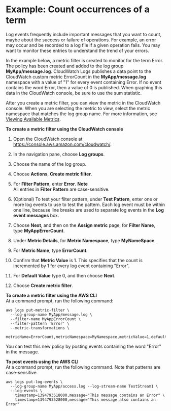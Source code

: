 # Example: Count occurrences of a term<a name="CountOccurrencesExample"></a>

Log events frequently include important messages that you want to count, maybe about the success or failure of operations\. For example, an error may occur and be recorded to a log file if a given operation fails\. You may want to monitor these entries to understand the trend of your errors\.

In the example below, a metric filter is created to monitor for the term Error\. The policy has been created and added to the log group **MyApp/message\.log**\. CloudWatch Logs publishes a data point to the CloudWatch custom metric ErrorCount in the **MyApp/message\.log** namespace with a value of "1" for every event containing Error\. If no event contains the word Error, then a value of 0 is published\. When graphing this data in the CloudWatch console, be sure to use the sum statistic\.

After you create a metric filter, you can view the metric in the CloudWatch console\. When you are selecting the metric to view, select the metric namespace that matches the log group name\. For more information, see [ Viewing Available Metrics](https://docs.aws.amazon.com/AmazonCloudWatch/latest/monitoring/viewing_metrics_with_cloudwatch.html)\.

**To create a metric filter using the CloudWatch console**

1. Open the CloudWatch console at [https://console\.aws\.amazon\.com/cloudwatch/](https://console.aws.amazon.com/cloudwatch/)\.

1. In the navigation pane, choose **Log groups**\.

1. Choose the name of the log group\.

1. Choose **Actions**, **Create metric filter**\.

1. For **Filter Pattern**, enter **Error**\.
**Note**  
All entries in **Filter Pattern** are case\-sensitive\.

1. \(Optional\) To test your filter pattern, under **Test Pattern**, enter one or more log events to use to test the pattern\. Each log event must be within one line, because line breaks are used to separate log events in the **Log event messages** box\.

1. Choose **Next**, and then on the **Assign metric** page, for **Filter Name**, type **MyAppErrorCount**\.

1. Under **Metric Details**, for **Metric Namespace**, type **MyNameSpace**\.

1. For **Metric Name**, type **ErrorCount**\.

1. Confirm that **Metric Value** is 1\. This specifies that the count is incremented by 1 for every log event containing "Error"\.

1. For **Default Value** type 0, and then choose **Next**\. 

1. Choose **Create metric filter**\.

**To create a metric filter using the AWS CLI**  
At a command prompt, run the following command:

```
aws logs put-metric-filter \
  --log-group-name MyApp/message.log \
  --filter-name MyAppErrorCount \
  --filter-pattern 'Error' \
  --metric-transformations \
      metricName=ErrorCount,metricNamespace=MyNamespace,metricValue=1,defaultValue=0
```

You can test this new policy by posting events containing the word "Error" in the message\.

**To post events using the AWS CLI**  
At a command prompt, run the following command\. Note that patterns are case\-sensitive\.

```
aws logs put-log-events \
  --log-group-name MyApp/access.log --log-stream-name TestStream1 \
  --log-events \
    timestamp=1394793518000,message="This message contains an Error" \
    timestamp=1394793528000,message="This message also contains an Error"
```